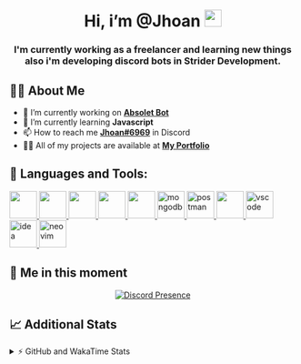 <h1 align="center">Hi, i’m @Jhoan <img src="https://i.imgur.com/ILVRpZm.gif" width="30px"></h1>
<h3 align="center">I'm currently working as a freelancer and learning new things also i'm developing discord bots in Strider Development.</h3>

## 🙋‍♂️ About Me

- 🔭 I’m currently working on **[Absolet Bot](https://strider.cloud)**
- 🌱 I’m currently learning **Javascript**
- 📫 How to reach me **[Jhoan#6969](https://jhoan.monster/)** in Discord
- 👨‍💻 All of my projects are available at **[My Portfolio](https://jhoan.monster)**

## 🚀 Languages and Tools:
<p align="left"> 
    <a href="https://developer.mozilla.org/en-US/docs/Web/JavaScript" target="_blank"> <img src="https://img.icons8.com/color/48/000000/javascript.png" width="48" height="48"/> </a> 
    <a href="https://www.w3.org/html/" target="_blank"> <img src="https://img.icons8.com/color/48/000000/html-5.png" width="48" height="48"/> </a> 
    <a href="https://www.w3schools.com/css/" target="_blank"> <img src="https://img.icons8.com/color/48/000000/css3.png" width="48" height="48"/> </a> 
    <a href="https://getbootstrap.com" target="_blank"> <img src="https://img.icons8.com/color/48/000000/bootstrap.png" width="48" height="48"/> </a> 
    <a href="https://nodejs.org" target="_blank"> <img src="https://i.imgur.com/XX8lvL7.png" width="48" height="48"/> </a> 
    <a href="https://www.mongodb.com/" target="_blank"> <img src="https://i.imgur.com/nRtS3AN.png" alt="mongodb" width="48" height="48"/> </a> 
    <a href="https://postman.com" target="_blank"> <img src="https://www.vectorlogo.zone/logos/getpostman/getpostman-icon.svg" alt="postman" width="48" height="48"/> </a>   
    <a href="https://git-scm.com/" target="_blank"> <img src="https://img.icons8.com/color/48/000000/git.png" width="48" height="48"/> </a> 
    <a href="https://code.visualstudio.com" target="_blank" > <img src="https://upload.wikimedia.org/wikipedia/commons/thumb/9/9a/Visual_Studio_Code_1.35_icon.svg/2048px-Visual_Studio_Code_1.35_icon.svg.png" alt="vscode" width="48" height="48"> </a>
    <a href="https://www.jetbrains.com/es-es/idea/" target="_blank" > <img src="https://resources.jetbrains.com/storage/products/intellij-idea/img/meta/intellij-idea_logo_300x300.png" alt="idea" width="48" height="48"> </a>
    <a href="https://neovim.io" target="_blank"> <img src="https://icons.iconarchive.com/icons/papirus-team/papirus-apps/512/nvim-icon.png" alt="neovim" width="48" height="48"/> </a>
</p>
  
## 👤 Me in this moment
<p align="center">
    <a href="https://discord.com/users/852617426591154177" target="_blank" rel="nofollow">
        <img src="https://lanyard-profile-readme.vercel.app/api/852617426591154177?idleMessage=Probably%20coding%20Absolet..." alt="Discord Presence" align="center">
    </a>
</p>

## 📈 Additional Stats
<details>
    <summary>⚡ GitHub and WakaTime Stats</summary>
    <br/>

<!--START_SECTION:waka-->
![Code Time](http://img.shields.io/badge/Code%20Time-37%20hrs%208%20mins-blue)

**🐱 My GitHub Data** 

> 🏆 278 Contributions in the Year 2022
 > 
> 📦 19.0 kB Used in GitHub's Storage 
 > 
> 💼 Opted to Hire
 > 
> 📜 4 Public Repositories 
 > 
> 🔑 11 Private Repositories  
 > 
**I'm a Night 🦉** 

```text
🌞 Morning    24 commits     ██░░░░░░░░░░░░░░░░░░░░░░░   8.25% 
🌆 Daytime    115 commits    ██████████░░░░░░░░░░░░░░░   39.52% 
🌃 Evening    120 commits    ██████████░░░░░░░░░░░░░░░   41.24% 
🌙 Night      32 commits     ██░░░░░░░░░░░░░░░░░░░░░░░   11.0%

```
📅 **I'm Most Productive on Saturday** 

```text
Monday       36 commits     ███░░░░░░░░░░░░░░░░░░░░░░   12.37% 
Tuesday      18 commits     █░░░░░░░░░░░░░░░░░░░░░░░░   6.19% 
Wednesday    54 commits     ████░░░░░░░░░░░░░░░░░░░░░   18.56% 
Thursday     11 commits     █░░░░░░░░░░░░░░░░░░░░░░░░   3.78% 
Friday       18 commits     █░░░░░░░░░░░░░░░░░░░░░░░░   6.19% 
Saturday     102 commits    ████████░░░░░░░░░░░░░░░░░   35.05% 
Sunday       52 commits     ████░░░░░░░░░░░░░░░░░░░░░   17.87%

```


📊 **This Week I Spent My Time On** 

```text
⌚︎ Time Zone: America/Bogota

💬 Programming Languages: 
JavaScript               9 hrs 12 mins       ████████████████████░░░░░   83.14% 
HTML                     1 hr 1 min          ██░░░░░░░░░░░░░░░░░░░░░░░   9.23% 
EJS                      17 mins             ░░░░░░░░░░░░░░░░░░░░░░░░░   2.62% 
JSON                     17 mins             ░░░░░░░░░░░░░░░░░░░░░░░░░   2.58% 
TypeScript               8 mins              ░░░░░░░░░░░░░░░░░░░░░░░░░   1.29%

🔥 Editors: 
VS Code                  11 hrs 4 mins       █████████████████████████   99.96% 
Neovim                   0 secs              ░░░░░░░░░░░░░░░░░░░░░░░░░   0.04%

🐱‍💻 Projects: 
Moon Bot                 6 hrs 14 mins       ██████████████░░░░░░░░░░░   56.41% 
Cloudly                  1 hr 58 mins        ████░░░░░░░░░░░░░░░░░░░░░   17.85% 
Portfolio                1 hr 53 mins        ████░░░░░░░░░░░░░░░░░░░░░   17.13% 
Ducky Spammer            28 mins             █░░░░░░░░░░░░░░░░░░░░░░░░   4.25% 
Novo Generator           18 mins             ░░░░░░░░░░░░░░░░░░░░░░░░░   2.74%

💻 Operating System: 
Linux                    11 hrs 4 mins       █████████████████████████   100.0%

```

**I Mostly Code in JavaScript** 

```text
JavaScript               8 repos             ████████████████░░░░░░░░░   66.67% 
Java                     2 repos             ████░░░░░░░░░░░░░░░░░░░░░   16.67% 
SCSS                     1 repo              ██░░░░░░░░░░░░░░░░░░░░░░░   8.33% 
TypeScript               1 repo              ██░░░░░░░░░░░░░░░░░░░░░░░   8.33%

```



 Last Updated on 28/04/2022 19:36:19 UTC
<!--END_SECTION:waka-->
</details>
